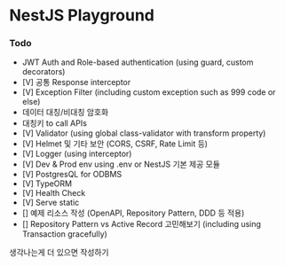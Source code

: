 # NestJS Playground

### Todo
- JWT Auth and Role-based authentication (using guard, custom decorators)
- [V] 공통 Response interceptor
- [V] Exception Filter (including custom exception such as 999 code or else)
- 데이터 대칭/비대칭 암호화
- 대칭키 to call APIs
- [V] Validator (using global class-validator with transform property)
- [V] Helmet 및 기타 보안 (CORS, CSRF, Rate Limit 등)
- [V] Logger (using interceptor)
- [V] Dev & Prod env using .env or NestJS 기본 제공 모듈
- [V] PostgresQL for ODBMS
- [V] TypeORM
- [V] Health Check
- [V] Serve static
- [] 예제 리소스 작성 (OpenAPI, Repository Pattern, DDD 등 적용)
- [] Repository Pattern vs Active Record 고민해보기 (including using Transaction gracefully)

생각나는게 더 있으면 작성하기